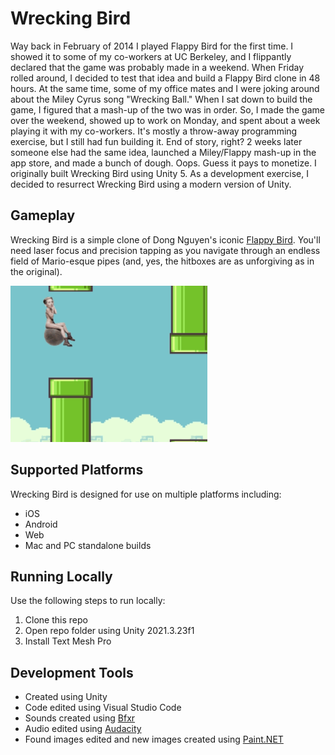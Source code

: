 # Wrecking Bird
Way back in February of 2014 I played Flappy Bird for the first time. I showed it to some of my co-workers at UC Berkeley, and I flippantly declared that the game was probably made in a weekend. When Friday rolled around, I decided to test that idea and build a Flappy Bird clone in 48 hours. At the same time, some of my office mates and I were joking around about the Miley Cyrus song "Wrecking Ball." When I sat down to build the game, I figured that a mash-up of the two was in order. So, I made the game over the weekend, showed up to work on Monday, and spent about a week playing it with my co-workers. It's mostly a throw-away programming exercise, but I still had fun building it. End of story, right? 2 weeks later someone else had the same idea, launched a Miley/Flappy mash-up in the app store, and made a bunch of dough. Oops. Guess it pays to monetize. I originally built Wrecking Bird using Unity 5. As a development exercise, I decided to resurrect Wrecking Bird using a modern version of Unity.

## Gameplay
Wrecking Bird is a simple clone of Dong Nguyen's iconic [Flappy Bird](https://flappybird.io/). You'll need laser focus and precision tapping as you navigate through an endless field of Mario-esque pipes (and, yes, the hitboxes are as unforgiving as in the original).

![Wrecking Bird gameplay](https://github.com/mklewandowski/wrecking-bird/blob/main/Assets/Images/wreckingbird.gif?raw=true)

## Supported Platforms
Wrecking Bird is designed for use on multiple platforms including:
- iOS
- Android
- Web
- Mac and PC standalone builds

## Running Locally
Use the following steps to run locally:
1. Clone this repo
2. Open repo folder using Unity 2021.3.23f1
3. Install Text Mesh Pro

## Development Tools
- Created using Unity
- Code edited using Visual Studio Code
- Sounds created using [Bfxr](https://www.bfxr.net/)
- Audio edited using [Audacity](https://www.audacityteam.org/)
- Found images edited and new images created using [Paint.NET](https://www.getpaint.net/)